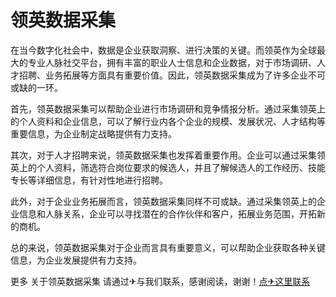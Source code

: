# 领英数据采集

在当今数字化社会中，数据是企业获取洞察、进行决策的关键。而领英作为全球最大的专业人脉社交平台，拥有丰富的职业人士信息和企业数据，对于市场调研、人才招聘、业务拓展等方面具有重要价值。因此，领英数据采集成为了许多企业不可或缺的一环。

首先，领英数据采集可以帮助企业进行市场调研和竞争情报分析。通过采集领英上的个人资料和企业信息，可以了解行业内各个企业的规模、发展状况、人才结构等重要信息，为企业制定战略提供有力支持。

其次，对于人才招聘来说，领英数据采集也发挥着重要作用。企业可以通过采集领英上的个人资料，筛选符合岗位要求的候选人，并且了解候选人的工作经历、技能专长等详细信息，有针对性地进行招聘。

此外，对于企业业务拓展而言，领英数据采集同样不可或缺。通过采集领英上的企业信息和人脉关系，企业可以寻找潜在的合作伙伴和客户，拓展业务范围，开拓新的商机。

总的来说，领英数据采集对于企业而言具有重要意义，可以帮助企业获取各种关键信息，为企业发展提供有力支持。

更多 关于领英数据采集 请通过✈与我们联系，感谢阅读，谢谢！[点✈这里联系](https://t.me/gngwzh)